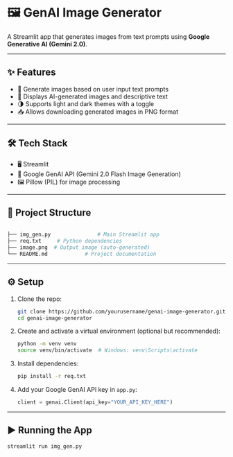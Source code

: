# 🖼️ GenAI Image Generator

A Streamlit app that generates images from text prompts using **Google Generative AI (Gemini 2.0)**.

---

## ✨ Features

- 🎨 Generate images based on user input text prompts  
- 💬 Displays AI-generated images and descriptive text  
- 🌗 Supports light and dark themes with a toggle  
- 📥 Allows downloading generated images in PNG format

---

## 🛠️ Tech Stack

- 🖥️ Streamlit  
- 🤖 Google GenAI API (Gemini 2.0 Flash Image Generation)  
- 🖼️ Pillow (PIL) for image processing

---
## 📂 Project Structure

```bash

├── img_gen.py               # Main Streamlit app
├── req.txt     # Python dependencies
├── image.png  # Output image (auto-generated)
└── README.md            # Project documentation
```
---

## ⚙️ Setup

1. Clone the repo:
    ```bash
    git clone https://github.com/yourusername/genai-image-generator.git
    cd genai-image-generator
    ```

2. Create and activate a virtual environment (optional but recommended):
    ```bash
    python -m venv venv
    source venv/bin/activate  # Windows: venv\Scripts\activate
    ```

3. Install dependencies:
    ```bash
    pip install -r req.txt
    ```

4. Add your Google GenAI API key in `app.py`:
    ```python
    client = genai.Client(api_key="YOUR_API_KEY_HERE")
    ```

---

## ▶️ Running the App

```bash
streamlit run img_gen.py
